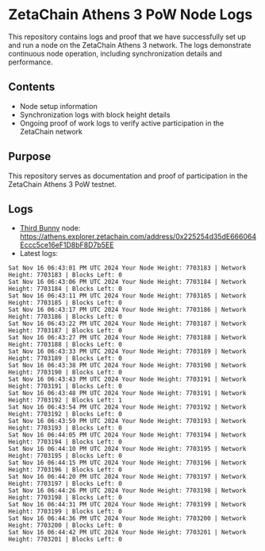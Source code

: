 # ZetaChain Athens 3 PoW Node Logs
This repository contains logs and proof that we have successfully set up and run a node on the ZetaChain Athens 3 network. The logs demonstrate continuous node operation, including synchronization details and performance.

## Contents
- Node setup information
- Synchronization logs with block height details
- Ongoing proof of work logs to verify active participation in the ZetaChain network

## Purpose
This repository serves as documentation and proof of participation in the ZetaChain Athens 3 PoW testnet.

## Logs

- [Third Bunny](https://thirdbunny.xyz/) node: https://athens.explorer.zetachain.com/address/0x225254d35dE666064Eccc5ce16eF1D8bF8D7b5EE
- Latest logs:
```
Sat Nov 16 06:43:01 PM UTC 2024 Your Node Height: 7703183 | Network Height: 7703183 | Blocks Left: 0
Sat Nov 16 06:43:06 PM UTC 2024 Your Node Height: 7703184 | Network Height: 7703184 | Blocks Left: 0
Sat Nov 16 06:43:11 PM UTC 2024 Your Node Height: 7703185 | Network Height: 7703185 | Blocks Left: 0
Sat Nov 16 06:43:17 PM UTC 2024 Your Node Height: 7703186 | Network Height: 7703186 | Blocks Left: 0
Sat Nov 16 06:43:22 PM UTC 2024 Your Node Height: 7703187 | Network Height: 7703187 | Blocks Left: 0
Sat Nov 16 06:43:27 PM UTC 2024 Your Node Height: 7703188 | Network Height: 7703188 | Blocks Left: 0
Sat Nov 16 06:43:33 PM UTC 2024 Your Node Height: 7703189 | Network Height: 7703189 | Blocks Left: 0
Sat Nov 16 06:43:38 PM UTC 2024 Your Node Height: 7703190 | Network Height: 7703190 | Blocks Left: 0
Sat Nov 16 06:43:43 PM UTC 2024 Your Node Height: 7703191 | Network Height: 7703191 | Blocks Left: 0
Sat Nov 16 06:43:48 PM UTC 2024 Your Node Height: 7703191 | Network Height: 7703192 | Blocks Left: 1
Sat Nov 16 06:43:54 PM UTC 2024 Your Node Height: 7703192 | Network Height: 7703192 | Blocks Left: 0
Sat Nov 16 06:43:59 PM UTC 2024 Your Node Height: 7703193 | Network Height: 7703193 | Blocks Left: 0
Sat Nov 16 06:44:05 PM UTC 2024 Your Node Height: 7703194 | Network Height: 7703194 | Blocks Left: 0
Sat Nov 16 06:44:10 PM UTC 2024 Your Node Height: 7703195 | Network Height: 7703195 | Blocks Left: 0
Sat Nov 16 06:44:15 PM UTC 2024 Your Node Height: 7703196 | Network Height: 7703196 | Blocks Left: 0
Sat Nov 16 06:44:20 PM UTC 2024 Your Node Height: 7703197 | Network Height: 7703197 | Blocks Left: 0
Sat Nov 16 06:44:26 PM UTC 2024 Your Node Height: 7703198 | Network Height: 7703198 | Blocks Left: 0
Sat Nov 16 06:44:31 PM UTC 2024 Your Node Height: 7703199 | Network Height: 7703199 | Blocks Left: 0
Sat Nov 16 06:44:36 PM UTC 2024 Your Node Height: 7703200 | Network Height: 7703200 | Blocks Left: 0
Sat Nov 16 06:44:42 PM UTC 2024 Your Node Height: 7703201 | Network Height: 7703201 | Blocks Left: 0
```
